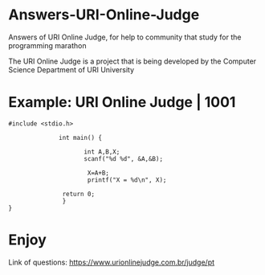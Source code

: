 # Answers-URI-Online-Judge
Answers of URI Online Judge, for help to community that study for the programming marathon


The URI Online Judge is a project that is being developed by the Computer Science Department of URI University

# Example: URI Online Judge | 1001
```
#include <stdio.h>
 
              int main() {
 
                     int A,B,X;
                     scanf("%d %d", &A,&B);
                     
                      X=A+B;
                      printf("X = %d\n", X);

               return 0;
               }
}
```

# Enjoy

Link of questions:
https://www.urionlinejudge.com.br/judge/pt


